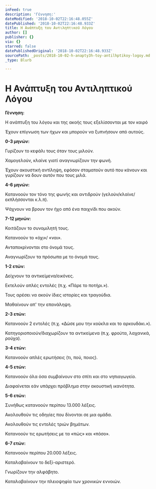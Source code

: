 ```yaml
---
inFeed: true
description: 'Γέννηση:'
dateModified: '2018-10-02T22:16:48.055Z'
datePublished: '2018-10-02T22:16:48.933Z'
title: Η Ανάπτυξη του Αντιληπτικού Λόγου
author: []
publisher: {}
via: {}
starred: false
datePublishedOriginal: '2018-10-02T22:16:48.933Z'
sourcePath: _posts/2018-10-02-h-anapty3h-toy-antilhptikoy-logoy.md
_type: Blurb

---
```

# Η Ανάπτυξη του Αντιληπτικού Λόγου

**Γέννηση:**

Η ανάπτυξη του λόγου και της ακοής τους εξελίσσονται με τον καιρό

Έχουν επίγνωση των ήχων και μπορούν να ξυπνήσουν από αυτούς.

**0-3 μηνών:**

Γυρίζουν το κεφάλι τους όταν τους μιλούν.

Χαμογελούν, κλαίνε γιατί αναγνωρίζουν την φωνή.

Έχουν ακουστική αντίληψη, εφόσον σταματούν αυτό που κάνουν και γυρίζουν να δουν αυτόν που τους μιλά.

**4-6 μηνών:**

Κατανοούν τον τόνο της φωνής και αντιδρούν (γελούν/κλαίνε/εκπλήσσονται κ.λ.π).

Ψάχνουν να βρουν τον ήχο από ένα παιχνίδι που ακούν.

**7-12 μηνών:**

Κοιτάζουν το συνομιλητή τους.

Κατανοούν το «όχι»/ «ναι».

Ανταποκρίνονται στο όνομά τους.

Αναγνωρίζουν τα πρόσωπα με το όνομά τους.

**1-2 ετών:**

Δείχνουν τα αντικείμενα/εικόνες.

Εκτελούν απλές εντολές (π.χ. «Πάρε το ποτήρι.»).

Τους αρέσει να ακούν ίδιες ιστορίες και τραγούδια.

Μαθαίνουν απ' την επανάληψη.

**2-3 ετών:**

Κατανοούν 2 εντολές (π.χ. «Δώσε μου την κούκλα και το αρκουδάκι.»).

Κατηγοριοποιούν/διαχωρίζουν τα αντικείμενα (π.χ. φρούτα, λαχανικά, ρούχα).

**3-4 ετών:**

Κατανοούν απλές ερωτήσεις (τι, πού, ποιος).

**4-5 ετών:**

Κατανοούν όλα όσα συμβαίνουν στο σπίτι και στο νηπιαγωγείο.

Διαφαίνεται εάν υπάρχει πρόβλημα στην ακουστική ικανότητα.

**5-6 ετών:**

Συνήθως κατανοούν περίπου 13.000 λέξεις.

Ακολουθούν τις οδηγίες που δίνονται σε μια ομάδα.

Ακολουθούν τις εντολές τριών βημάτων.

Κατανοούν τις ερωτήσεις με τα «πώς» και «πόσο».

**6-7 ετών:**

Κατανοούν περίπου 20.000 λέξεις.

Καταλαβαίνουν το δεξί-αριστερό.

Γνωρίζουν την αλφάβητο.

Καταλαβαίνουν την πλειοψηφία των χρονικών εννοιών.